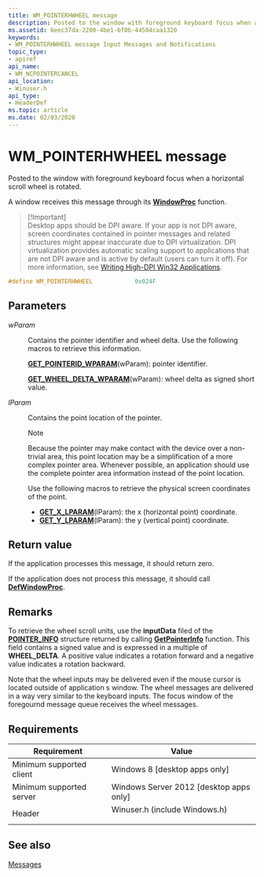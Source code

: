 ```yaml
---
title: WM_POINTERHWHEEL message
description: Posted to the window with foreground keyboard focus when a horizontal scroll wheel is rotated.
ms.assetid: 6eec37da-2200-4be1-bf0b-44504caa1320
keywords:
- WM_POINTERHWHEEL message Input Messages and Notifications
topic_type:
- apiref
api_name:
- WM_NCPOINTERCANCEL
api_location:
- Winuser.h
api_type:
- HeaderDef
ms.topic: article
ms.date: 02/03/2020
---
```


# WM_POINTERHWHEEL message

Posted to the window with foreground keyboard focus when a horizontal scroll wheel is rotated.

A window receives this message through its [**WindowProc**](/previous-versions/windows/desktop/legacy/ms633573(v=vs.85)) function.

> \[!Important\]  
> Desktop apps should be DPI aware. If your app is not DPI aware, screen coordinates contained in pointer messages and related structures might appear inaccurate due to DPI virtualization. DPI virtualization provides automatic scaling support to applications that are not DPI aware and is active by default (users can turn it off). For more information, see [Writing High-DPI Win32 Applications](/previous-versions//dd464660(v=vs.85)).

 


```C++
#define WM_POINTERHWHEEL            0x024F
```



## Parameters

<dl> <dt>

*wParam* 
</dt> <dd>

Contains the pointer identifier and wheel delta. Use the following macros to retrieve this information.

[**GET_POINTERID_WPARAM**](/previous-versions/windows/desktop/api)(wParam): pointer identifier.

[**GET_WHEEL_DELTA_WPARAM**](/windows/win32/api/winuser/nf-winuser-get_wheel_delta_wparam)(wParam): wheel delta as signed short value.

</dd> <dt>

*lParam* 
</dt> <dd>

Contains the point location of the pointer.

> [!Note]  
> Because the pointer may make contact with the device over a non-trivial area, this point location may be a simplification of a more complex pointer area. Whenever possible, an application should use the complete pointer area information instead of the point location.

 

Use the following macros to retrieve the physical screen coordinates of the point.

-   [**GET_X_LPARAM**](/windows/win32/api/windowsx/nf-windowsx-get_x_lparam)(lParam): the x (horizontal point) coordinate.
-   [**GET_Y_LPARAM**](/windows/win32/api/windowsx/nf-windowsx-get_y_lparam)(lParam): the y (vertical point) coordinate.

</dd> </dl>

## Return value

If the application processes this message, it should return zero.

If the application does not process this message, it should call [**DefWindowProc**](/windows/win32/api/winuser/nf-winuser-defwindowproca).

## Remarks

To retrieve the wheel scroll units, use the **inputData** filed of the [**POINTER_INFO**](/previous-versions/windows/desktop/api) structure returned by calling [**GetPointerInfo**](/previous-versions/windows/desktop/api) function. This field contains a signed value and is expressed in a multiple of **WHEEL_DELTA**. A positive value indicates a rotation forward and a negative value indicates a rotation backward.

Note that the wheel inputs may be delivered even if the mouse cursor is located outside of application s window. The wheel messages are delivered in a way very similar to the keyboard inputs. The focus window of the foregournd message queue receives the wheel messages.

## Requirements



| Requirement | Value |
|-------------------------------------|----------------------------------------------------------------------------------------------------------|
| Minimum supported client<br/> | Windows 8 \[desktop apps only\]<br/>                                                               |
| Minimum supported server<br/> | Windows Server 2012 \[desktop apps only\]<br/>                                                     |
| Header<br/>                   | <dl> <dt>Winuser.h (include Windows.h)</dt> </dl> |



## See also

<dl> <dt>

[Messages](messages.md)
</dt> </dl>

 


